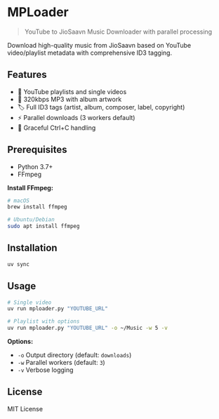 # MPLoader

> YouTube to JioSaavn Music Downloader with parallel processing

Download high-quality music from JioSaavn based on YouTube video/playlist metadata with comprehensive ID3 tagging.

## Features

- 🎵 YouTube playlists and single videos
- 🎨 320kbps MP3 with album artwork
- 🏷️ Full ID3 tags (artist, album, composer, label, copyright)
- ⚡ Parallel downloads (3 workers default)
- 🛑 Graceful Ctrl+C handling

## Prerequisites

- Python 3.7+
- FFmpeg

**Install FFmpeg:**
```bash
# macOS
brew install ffmpeg

# Ubuntu/Debian
sudo apt install ffmpeg
```

## Installation

```bash
uv sync
```

## Usage

```bash
# Single video
uv run mploader.py "YOUTUBE_URL"

# Playlist with options
uv run mploader.py "YOUTUBE_URL" -o ~/Music -w 5 -v
```

**Options:**
- `-o` Output directory (default: `downloads`)
- `-w` Parallel workers (default: `3`)
- `-v` Verbose logging

## License

MIT License